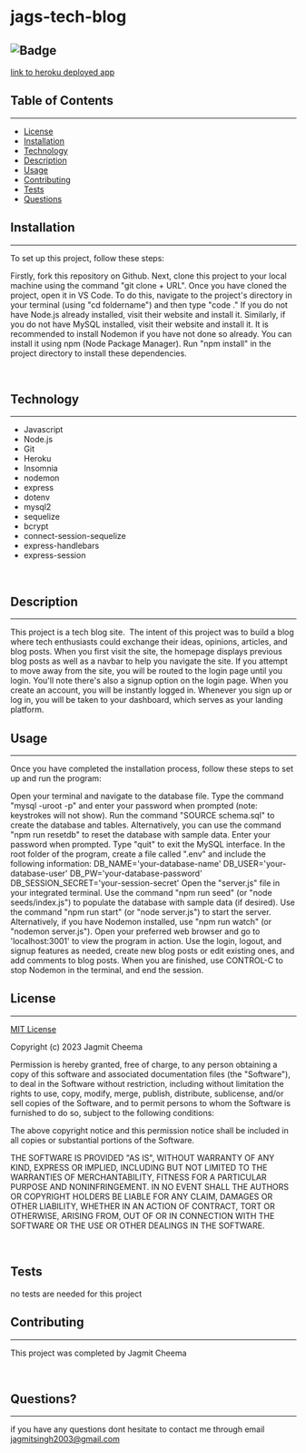 # jags-tech-blog

![Badge](https://img.shields.io/badge/license-MIT-blue)
---
[link to heroku deployed app](https://jag-tech-blog.herokuapp.com/)

## Table of Contents
---
* [License](#license)
* [Installation](#installation)
* [Technology](#technology)
* [Description](#description)
* [Usage](#usage)
* [Contributing](#contributing)
* [Tests](#tests)
* [Questions](#questions)

## Installation
---
To set up this project, follow these steps:

Firstly, fork this repository on Github.
Next, clone this project to your local machine using the command "git clone + URL".
Once you have cloned the project, open it in VS Code. To do this, navigate to the project's directory in your terminal (using "cd foldername") and then type "code ."
If you do not have Node.js already installed, visit their website and install it.
Similarly, if you do not have MySQL installed, visit their website and install it. 
It is recommended to install Nodemon if you have not done so already. You can install it using npm (Node Package Manager).
Run "npm install" in the project directory to install these dependencies.

<br>

## Technology
---
- Javascript
- Node.js
- Git
- Heroku 
- Insomnia
- nodemon 
- express
- dotenv
- mysql2
- sequelize 
- bcrypt
- connect-session-sequelize
- express-handlebars
- express-session

<br>

## Description
---
This project is a tech blog site.  The intent of this project was to build a blog where tech enthusiasts could exchange their ideas, opinions, articles, and blog posts. When you first visit the site, the homepage displays previous blog posts as well as a navbar to help you navigate the site. If you attempt to move away from the site, you will be routed to the login page until you login. You'll note there's also a signup option on the login page. When you create an account, you will be instantly logged in. Whenever you sign up or log in, you will be taken to your dashboard, which serves as your landing platform.

## Usage 
---
Once you have completed the installation process, follow these steps to set up and run the program:

Open your terminal and navigate to the database file.
Type the command "mysql -uroot -p" and enter your password when prompted (note: keystrokes will not show).
Run the command "SOURCE schema.sql" to create the database and tables.
Alternatively, you can use the command "npm run resetdb" to reset the database with sample data. Enter your password when prompted.
Type "quit" to exit the MySQL interface.
In the root folder of the program, create a file called ".env" and include the following information:
DB_NAME='your-database-name'
DB_USER='your-database-user'
DB_PW='your-database-password'
DB_SESSION_SECRET='your-session-secret'
Open the "server.js" file in your integrated terminal.
Use the command "npm run seed" (or "node seeds/index.js") to populate the database with sample data (if desired).
Use the command "npm run start" (or "node server.js") to start the server. Alternatively, if you have Nodemon installed, use "npm run watch" (or "nodemon server.js").
Open your preferred web browser and go to 'localhost:3001' to view the program in action.
Use the login, logout, and signup features as needed, create new blog posts or edit existing ones, and add comments to blog posts.
When you are finished, use CONTROL-C to stop Nodemon in the terminal, and end the session. 
<br>

## License 
---
[MIT License](./LICENSE) <br>

Copyright (c) 2023 Jagmit Cheema

Permission is hereby granted, free of charge, to any person obtaining a copy
of this software and associated documentation files (the "Software"), to deal
in the Software without restriction, including without limitation the rights
to use, copy, modify, merge, publish, distribute, sublicense, and/or sell
copies of the Software, and to permit persons to whom the Software is
furnished to do so, subject to the following conditions:

The above copyright notice and this permission notice shall be included in all
copies or substantial portions of the Software.

THE SOFTWARE IS PROVIDED "AS IS", WITHOUT WARRANTY OF ANY KIND, EXPRESS OR
IMPLIED, INCLUDING BUT NOT LIMITED TO THE WARRANTIES OF MERCHANTABILITY,
FITNESS FOR A PARTICULAR PURPOSE AND NONINFRINGEMENT. IN NO EVENT SHALL THE
AUTHORS OR COPYRIGHT HOLDERS BE LIABLE FOR ANY CLAIM, DAMAGES OR OTHER
LIABILITY, WHETHER IN AN ACTION OF CONTRACT, TORT OR OTHERWISE, ARISING FROM,
OUT OF OR IN CONNECTION WITH THE SOFTWARE OR THE USE OR OTHER DEALINGS IN THE
SOFTWARE.
 <br>

<br>

## Tests

no tests are needed for this project 

## Contributing 
---
This project was completed by Jagmit Cheema

<br>

## Questions?
---
if you have any questions dont hesitate to contact me through email jagmitsingh2003@gmail.com
